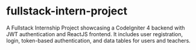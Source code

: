 # fullstack-intern-project
A Fullstack Internship Project showcasing a CodeIgniter 4 backend with JWT authentication and ReactJS frontend. It includes user registration, login, token-based authentication, and data tables for users and teachers.

